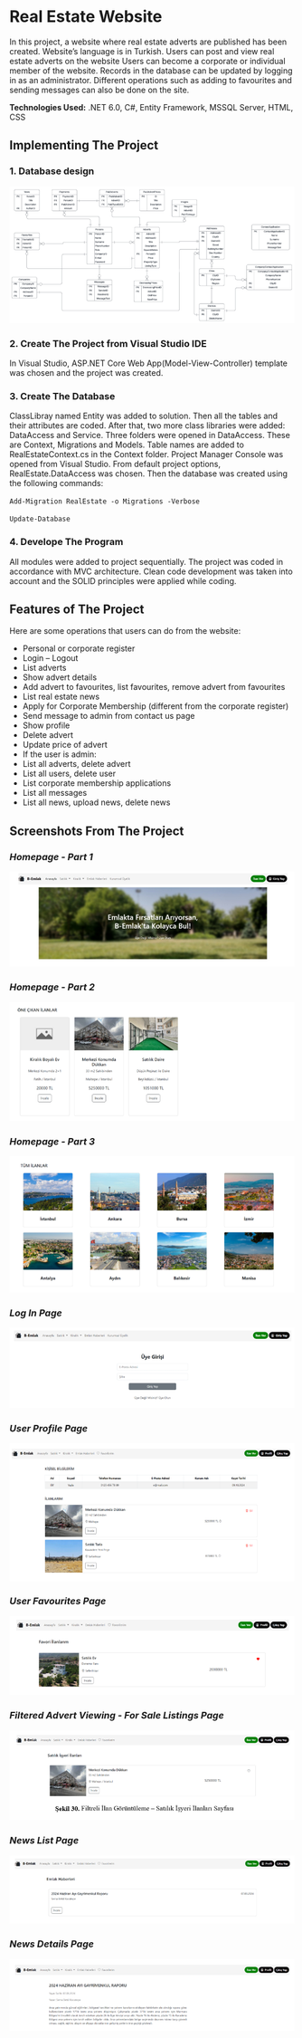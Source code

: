 # Real Estate Website
In this project, a website where real estate adverts are published has been created. Website’s language is in Turkish. Users can post and view real estate adverts on the website Users can become a corporate or individual member of the website. Records in the database can be updated by logging in as an administrator. Different operations such as adding to favourites and sending messages can also be done on the site.

**Technologies Used:** .NET 6.0, C#, Entity Framework, MSSQL Server, HTML, CSS
## Implementing The Project
### 1. Database design
![database-ER](./Readme%20Images/databaseER.png)
### 2.	Create The Project from Visual Studio IDE
   
In Visual Studio, ASP.NET Core Web App(Model-View-Controller) template was chosen and the project was created.

### 3.	Create The Database

ClassLibray named Entity was added to solution. Then all the tables and their attributes are coded. 
After that, two more class libraries were added: DataAccess and Service. Three folders were opened in DataAccess. These are Context, Migrations and Models. Table names are added to RealEstateContext.cs in the Context folder. 
Project Manager Console was opened from Visual Studio. From default project options, RealEstate.DataAccess was chosen. Then the database was created using the following commands:

`Add-Migration RealEstate -o Migrations -Verbose`

`Update-Database`



### 4.	Develope The Program
   
All modules were added to project sequentially. The project was coded in accordance with MVC architecture. Clean code development was taken into account and the SOLID principles were applied while coding.

## Features of The Project
Here are some operations that users can do from the website:
- Personal or corporate register
- Login – Logout
- List adverts
- Show advert details
- Add advert to favourites, list favourites, remove advert from favourites
- List real estate news
- Apply for Corporate Membership (different from the corporate register)
- Send message to admin from contact us page
- Show profile
- Delete advert
- Update price of advert
- If the user is admin:
- List all adverts, delete advert
- List all users, delete user
- List corporate membership applications
- List all messages
- List all news, upload news, delete news

## Screenshots From The Project
### *Homepage - Part 1*
![image-1](./Readme%20Images/mainpage1.png)

### *Homepage - Part 2*
![image-2](./Readme%20Images/mainpage2.png)

### *Homepage - Part 3*
![image-3](./Readme%20Images/mainpage3.png)

### *Log In Page*
![image-4](./Readme%20Images/loginpage.png)

### *User Profile Page*
![image-5](./Readme%20Images/profilepage.png)

### *User Favourites Page*
![image-6](./Readme%20Images/favouritespage.png)

### *Filtered Advert Viewing - For Sale Listings Page*
![image-7](./Readme%20Images/filteredadverts.png)

### *News List Page*
![image-8](./Readme%20Images/newspage.png)

### *News Details Page*
![image-9](./Readme%20Images/newsdetails.png)

